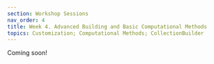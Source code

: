 ```yaml
---
section: Workshop Sessions
nav_order: 4
title: Week 4. Advanced Building and Basic Computational Methods
topics: Customization; Computational Methods; CollectionBuilder
---
```

Coming soon!
